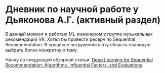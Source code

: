 # Дневник по научной работе у Дьяконова А.Г. (активный раздел)

В данный момент я работаю ML-инженером в группе музыкальных рекомендаций VK. Хотел бы провести ресерч по Sequential Recommendation. В процессе погружения в эту область планирую выбрать более конкретную тему. 

Начну со следующей обзорной статьи: [Deep Learning for Sequential Recommendation: Algorithms, Influential Factors, and Evaluations](https://arxiv.org/pdf/1905.01997.pdf).
